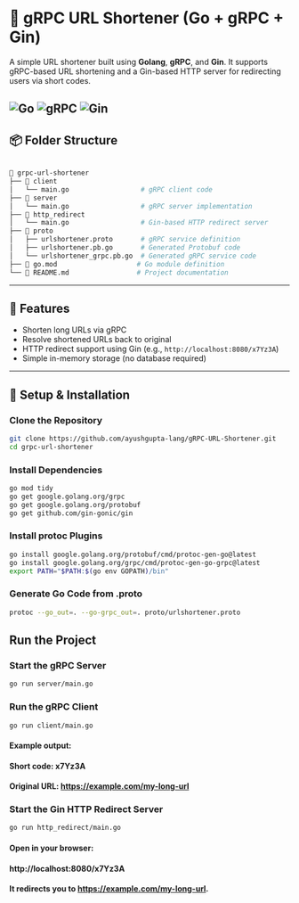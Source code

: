 # 🔗 gRPC URL Shortener (Go + gRPC + Gin)

A simple URL shortener built using **Golang**, **gRPC**, and **Gin**. It supports gRPC-based URL shortening and a Gin-based HTTP server for redirecting users via short codes.

![Go](https://img.shields.io/badge/Go-1.20+-00ADD8?style=for-the-badge&logo=go)
![gRPC](https://img.shields.io/badge/gRPC-Enabled-green?style=for-the-badge&logo=grpc)
![Gin](https://img.shields.io/badge/Gin-HTTP_Server-blueviolet?style=for-the-badge&logo=go)
---

## 📦 Folder Structure

```bash

📁 grpc-url-shortener
├── 📁 client
│   └── main.go                  # gRPC client code
├── 📁 server
│   └── main.go                  # gRPC server implementation
├── 📁 http_redirect
│   └── main.go                  # Gin-based HTTP redirect server
├── 📁 proto
│   ├── urlshortener.proto       # gRPC service definition
│   ├── urlshortener.pb.go       # Generated Protobuf code
│   └── urlshortener_grpc.pb.go  # Generated gRPC service code
├── 📄 go.mod                    # Go module definition
└── 📄 README.md                 # Project documentation

```
---

## 🚀 Features

- Shorten long URLs via gRPC
- Resolve shortened URLs back to original
- HTTP redirect support using Gin (e.g., `http://localhost:8080/x7Yz3A`)
- Simple in-memory storage (no database required)

---

## 🔧 Setup & Installation

### Clone the Repository

```bash
git clone https://github.com/ayushgupta-lang/gRPC-URL-Shortener.git
cd grpc-url-shortener
```
### Install Dependencies
```bash
go mod tidy
go get google.golang.org/grpc
go get google.golang.org/protobuf
go get github.com/gin-gonic/gin
```
### Install protoc Plugins 
```bash
go install google.golang.org/protobuf/cmd/protoc-gen-go@latest
go install google.golang.org/grpc/cmd/protoc-gen-go-grpc@latest
export PATH="$PATH:$(go env GOPATH)/bin"
```

### Generate Go Code from .proto
```bash
protoc --go_out=. --go-grpc_out=. proto/urlshortener.proto
```
## Run the Project
### Start the gRPC Server
```bash
go run server/main.go
```
### Run the gRPC Client
```bash
go run client/main.go
```
#### Example output:
#### Short code: x7Yz3A
#### Original URL: https://example.com/my-long-url

### Start the Gin HTTP Redirect Server
```bash
go run http_redirect/main.go
```

#### Open in your browser:
#### http://localhost:8080/x7Yz3A
#### It redirects you to https://example.com/my-long-url.













